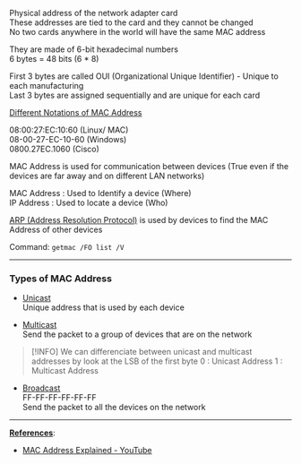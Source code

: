 Physical address of the network adapter card  
These addresses are tied to the card and they cannot be changed  
No two cards anywhere in the world will have the same MAC address

They are made of 6-bit hexadecimal numbers  
6 bytes = 48 bits (6 * 8)

First 3 bytes are called OUI (Organizational Unique Identifier) - Unique to each manufacturing  
Last 3 bytes are assigned sequentially and are unique for each card

<u>Different Notations of MAC Address</u>
  
08:00:27:EC:10:60 (Linux/ MAC)  
08-00-27-EC-10-60 (Windows)  
0800.27EC.1060 (Cisco)

MAC Address is used for communication between devices (True even if the devices are far away and on different LAN networks)

MAC Address : Used to Identify a device (Where)  
IP Address : Used to locate a device (Who)

[ARP (Address Resolution Protocol)](ARP%20%28Address%20Resolution%20Protocol%29.md) is used by devices to find the MAC Address of other devices

Command: `getmac /FO list /V`

---

### Types of MAC Address

* <u>Unicast</u>  
  Unique address that is used by each device

* <u>Multicast</u>  
  Send the packet to a group of devices that are on the network

 > [!INFO]
 > We can differenciate between unicast and multicast addresses by look at the LSB of the first byte
 > 0 : Unicast Address
 > 1 : Multicast Address

* <u>Broadcast</u>  
  FF-FF-FF-FF-FF-FF  
  Send the packet to all the devices on the network

---

**<u>References</u>**:

* [MAC Address Explained - YouTube](https://www.youtube.com/watch?v=TIiQiw7fpsU)
